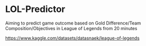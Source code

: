 # LOL-Predictor

Aiming to predict game outcome based on Gold Difference/Team Composition/Objectives in League of Legends from 20 minutes

https://www.kaggle.com/datasets/datasnaek/league-of-legends
